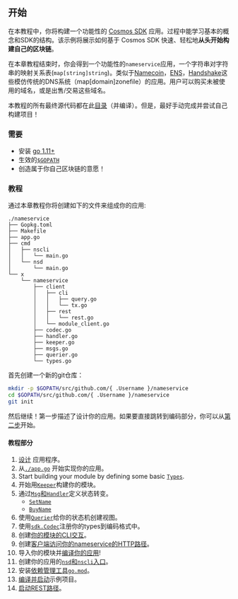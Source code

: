 ## 开始

在本教程中，你将构建一个功能性的 [Cosmos SDK](https://github.com/cosmos/cosmos-sdk/) 应用。过程中能学习基本的概念和SDK的结构。该示例将展示如何基于 Cosmos SDK 快速、轻松地**从头开始构建自己的区块链**。

在本章教程结束时，你会得到一个功能性的`nameservice`应用，一个字符串对字符串的映射关系表(`map[string]string`)。类似于[Namecoin](https://namecoin.org/)，[ENS](https://ens.domains/)，[Handshake](https://handshake.org/)这些模仿传统的DNS系统（map[domain]zonefile）的应用。用户可以购买未被使用的域名，或是出售/交易这些域名。

本教程的所有最终源代码都在此[目录](https://github.com/tuckermint/sdk-application-tutorial)（并编译）。但是，最好手动完成并尝试自己构建项目！

### 需要

- 安装 [go 1.11+](https://golang.org/doc/install)
- 生效的[`$GOPATH`](https://github.com/golang/go/wiki/SettingGOPATH)
- 创造属于你自己区块链的意愿！

### 教程

通过本章教程你将创建如下的文件来组成你的应用:

```
./nameservice
├── Gopkg.toml
├── Makefile
├── app.go
├── cmd
│   ├── nscli
│   │   └── main.go
│   └── nsd
│       └── main.go
└── x
    └── nameservice
        ├── client
        │   ├── cli
        │   │   ├── query.go
        │   │   └── tx.go
        │   ├── rest
        │   │   └── rest.go
        │   └── module_client.go
        ├── codec.go
        ├── handler.go
        ├── keeper.go
        ├── msgs.go
        ├── querier.go
        └── types.go
```

首先创建一个新的git仓库：

```bash
mkdir -p $GOPATH/src/github.com/{ .Username }/nameservice
cd $GOPATH/src/github.com/{ .Username }/nameservice
git init
```

然后继续！第一步描述了设计你的应用。如果要直接跳转到编码部分，你可以从[第二步]()开始。

#### 教程部分

1. [设计](./01-app-design.md) 应用程序。
2. 从[`./app.go`](./02-app-init.md) 开始实现你的应用。
3. Start building your module by defining some basic [`Types`](./03-types.md).
4. 开始用[`Keeper`](./04-keeper.md)构建你的模块。
5. 通过[`Msg`和`Handler`](./05-msgs-handlers.md)定义状态转变。
   - [`SetName`](./06-set-name.md)
   - [`BuyName`](./07-buy-name.md)
6. 使用[`Querier`](./08-queriers.md)给你的状态机创建视图。
7. 使用[`sdk.Codec`](./09-codec.md)注册你的types到编码格式中。
8. 创建[你的模块的CLI交互](./10-cli.md)。
9. 创建[客户端访问你的nameservice的HTTP路径](./11-rest.md)。
10. 导入你的模块并[编译你的应用](./12-app-complete.md)!
11. 创建你的应用的[`nsd`和`nscli`入口](./13-entrypoint.md)。
12. 安装[依赖管理工具`go.mod`](./14-dep.md)。
13. [编译并启动](./15-build-run.md)示例项目。
14. [启动REST路径](./16-run-rest.md)。